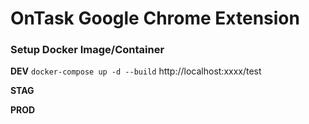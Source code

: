 # OnTask Google Chrome Extension


### Setup Docker Image/Container
**DEV**
```docker-compose up -d --build```
http://localhost:xxxx/test

**STAG**

**PROD**
